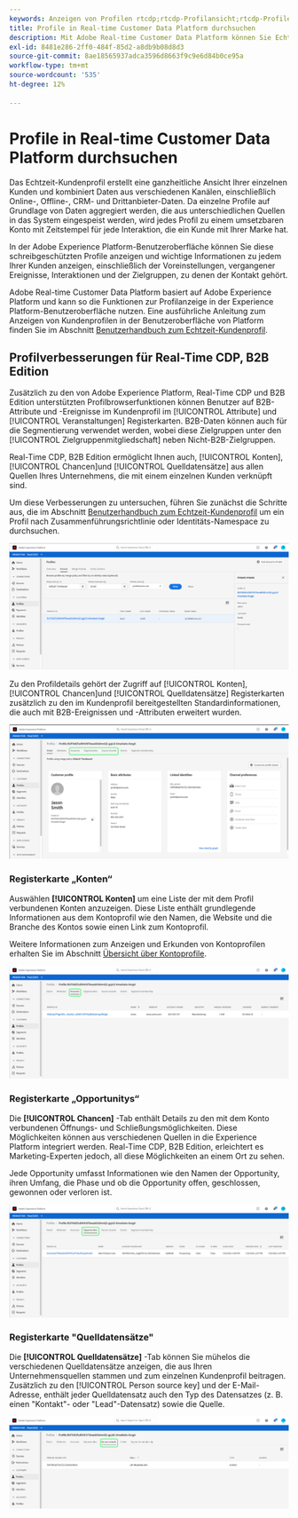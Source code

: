 ```yaml
---
keywords: Anzeigen von Profilen rtcdp;rtcdp-Profilansicht;rtcdp-Profile
title: Profile in Real-time Customer Data Platform durchsuchen
description: Mit Adobe Real-time Customer Data Platform können Sie Echtzeit-Kundenprofildaten über die Adobe Experience Platform-Benutzeroberfläche durchsuchen.
exl-id: 8481e286-2ff0-484f-85d2-a8db9b08d8d3
source-git-commit: 8ae18565937adca3596d8663f9c9e6d84b0ce95a
workflow-type: tm+mt
source-wordcount: '535'
ht-degree: 12%

---
```



# Profile in Real-time Customer Data Platform durchsuchen

Das Echtzeit-Kundenprofil erstellt eine ganzheitliche Ansicht Ihrer einzelnen Kunden und kombiniert Daten aus verschiedenen Kanälen, einschließlich Online-, Offline-, CRM- und Drittanbieter-Daten. Da einzelne Profile auf Grundlage von Daten aggregiert werden, die aus unterschiedlichen Quellen in das System eingespeist werden, wird jedes Profil zu einem umsetzbaren Konto mit Zeitstempel für jede Interaktion, die ein Kunde mit Ihrer Marke hat.

In der Adobe Experience Platform-Benutzeroberfläche können Sie diese schreibgeschützten Profile anzeigen und wichtige Informationen zu jedem Ihrer Kunden anzeigen, einschließlich der Voreinstellungen, vergangener Ereignisse, Interaktionen und der Zielgruppen, zu denen der Kontakt gehört.

Adobe Real-time Customer Data Platform basiert auf Adobe Experience Platform und kann so die Funktionen zur Profilanzeige in der Experience Platform-Benutzeroberfläche nutzen. Eine ausführliche Anleitung zum Anzeigen von Kundenprofilen in der Benutzeroberfläche von Platform finden Sie im Abschnitt [Benutzerhandbuch zum Echtzeit-Kundenprofil](../../profile/ui/user-guide.md).

## Profilverbesserungen für Real-Time CDP, B2B Edition

Zusätzlich zu den von Adobe Experience Platform, Real-Time CDP und B2B Edition unterstützten Profilbrowserfunktionen können Benutzer auf B2B-Attribute und -Ereignisse im Kundenprofil im [!UICONTROL Attribute] und [!UICONTROL Veranstaltungen] Registerkarten. B2B-Daten können auch für die Segmentierung verwendet werden, wobei diese Zielgruppen unter den [!UICONTROL Zielgruppenmitgliedschaft] neben Nicht-B2B-Zielgruppen.

Real-Time CDP, B2B Edition ermöglicht Ihnen auch, [!UICONTROL Konten], [!UICONTROL Chancen]und [!UICONTROL Quelldatensätze] aus allen Quellen Ihres Unternehmens, die mit einem einzelnen Kunden verknüpft sind.

Um diese Verbesserungen zu untersuchen, führen Sie zunächst die Schritte aus, die im Abschnitt [Benutzerhandbuch zum Echtzeit-Kundenprofil](../../profile/ui/user-guide.md) um ein Profil nach Zusammenführungsrichtlinie oder Identitäts-Namespace zu durchsuchen.

![](images/b2b-browse-profile.png)

Zu den Profildetails gehört der Zugriff auf [!UICONTROL Konten], [!UICONTROL Chancen]und [!UICONTROL Quelldatensätze] Registerkarten zusätzlich zu den im Kundenprofil bereitgestellten Standardinformationen, die auch mit B2B-Ereignissen und -Attributen erweitert wurden.

![](images/b2b-profile-detail.png)

### Registerkarte „Konten“

Auswählen **[!UICONTROL Konten]** um eine Liste der mit dem Profil verbundenen Konten anzuzeigen. Diese Liste enthält grundlegende Informationen aus dem Kontoprofil wie den Namen, die Website und die Branche des Kontos sowie einen Link zum Kontoprofil.

Weitere Informationen zum Anzeigen und Erkunden von Kontoprofilen erhalten Sie im Abschnitt [Übersicht über Kontoprofile](../accounts/account-profile-overview.md).

![](images/b2b-profile-accounts.png)

### Registerkarte „Opportunitys“

Die **[!UICONTROL Chancen]** -Tab enthält Details zu den mit dem Konto verbundenen Öffnungs- und Schließungsmöglichkeiten. Diese Möglichkeiten können aus verschiedenen Quellen in die Experience Platform integriert werden. Real-Time CDP, B2B Edition, erleichtert es Marketing-Experten jedoch, all diese Möglichkeiten an einem Ort zu sehen.

Jede Opportunity umfasst Informationen wie den Namen der Opportunity, ihren Umfang, die Phase und ob die Opportunity offen, geschlossen, gewonnen oder verloren ist.

![](images/b2b-profile-opportunities.png)

### Registerkarte &quot;Quelldatensätze&quot;

Die **[!UICONTROL Quelldatensätze]** -Tab können Sie mühelos die verschiedenen Quelldatensätze anzeigen, die aus Ihren Unternehmensquellen stammen und zum einzelnen Kundenprofil beitragen. Zusätzlich zu den [!UICONTROL Person source key] und der E-Mail-Adresse, enthält jeder Quelldatensatz auch den Typ des Datensatzes (z. B. einen &quot;Kontakt&quot;- oder &quot;Lead&quot;-Datensatz) sowie die Quelle.

![](images/b2b-profile-source-records.png)
